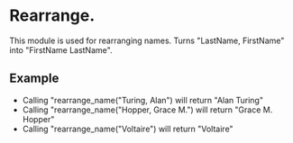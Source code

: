 Rearrange.
=========

This module is used for rearranging names.
Turns "LastName, FirstName" into "FirstName LastName".

## Example

* Calling "rearrange_name("Turing, Alan") will return "Alan Turing"
* Calling "rearrange_name("Hopper, Grace M.") will return "Grace M. Hopper"
* Calling "rearrange_name("Voltaire") will return "Voltaire"